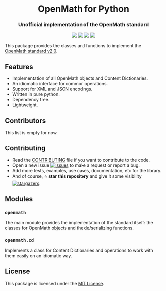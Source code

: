 <hgroup class="no_toc_section">
<h1 align="center">OpenMath for Python</h1>
<h3 align="center">Unofficial implementation of the OpenMath standard</h3>
</hgroup>
<p align="center">
<img src="https://img.shields.io/badge/python-3.10-306998?style=for-the-badge&logo=python&logoColor=ffdc51">
<a role="link" href="https://openmath.org/standard/om20-2019-07-01/"><img src="https://img.shields.io/badge/OpenMath-2.0-5b78fd?style=for-the-badge"></a>
<a role="link" href="https://github.com/MiguelMJ/openmath-for-python/blob/main/LICENSE"><img src="https://img.shields.io/badge/license-MIT-informational?style=for-the-badge"/></a>
<img src="https://img.shields.io/badge/code_style-black-black?style=for-the-badge"/>
</p>

This package provides the classes and functions to implement the [OpenMath standard v2.0](https://openmath.org/standard/om20-2019-07-01/).

## Features

- Implementation of all OpenMath objects and Content Dictionaries.
- An idiomatic interface for common operations.
- Support for XML and JSON encodings.
- Written in pure python.
- Dependency free.
- Lightweight.

## Contributors

This list is empty for now.

## Contributing

- Read the [CONTRIBUTING](https://github.com/MiguelMJ/openmath-for-python/blob/main/CONTRIBURTING.md) file if you want to contribute to the code.
- Open a new issue [![issues](https://img.shields.io/github/issues/MiguelMJ/openmath-for-python?logo=github&style=social)](https://github.com/MiguelMJ/openmath-for-python/issues/new) to make a request or report a bug.
- Add more tests, examples, use cases, documentation, etc for the library.
- And of course, :star: **star this repository** and give it some visibility [![stargazers](https://img.shields.io/github/stars/MiguelMJ/openmath-for-python?logo=github&style=social)](https://github.com/MiguelMJ/openmath-for-python/stargazers).

## Modules

### `openmath`

The main module provides the implementation of the standard itself: the classes for OpenMath objects and the de/serializing functions.

### `openmath.cd`

Implements a class for Content Dictionaries and operations to work with them easily on an idiomatic way.

## License

This package is licensed under the [MIT License](https://github.com/MiguelMJ/openmath-for-python/blob/main/LICENSE).

